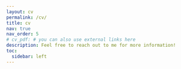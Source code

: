 ```yaml
---
layout: cv
permalink: /cv/
title: cv
nav: true
nav_order: 5
# cv_pdf: # you can also use external links here
description: Feel free to reach out to me for more information!
toc:
  sidebar: left
---
```

